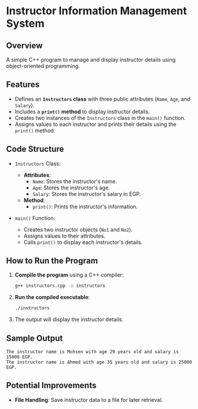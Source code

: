 # **Instructor Information Management System**  

## **Overview**  
A simple C++ program to manage and display instructor details using object-oriented programming.

## **Features**  
- Defines an **`Instructors` class** with three public attributes (`Name`, `Age`, and `Salary`).  
- Includes a **`print()` method** to display instructor details.  
- Creates two instances of the `Instructors` class in the `main()` function.  
- Assigns values to each instructor and prints their details using the `print()` method.  

## **Code Structure**  
- `Instructors` Class:  
  - **Attributes**:  
    - `Name`: Stores the instructor's name.  
    - `Age`: Stores the instructor's age.  
    - `Salary`: Stores the instructor's salary in EGP.  
  - **Method**:  
    - `print()`: Prints the instructor's information.  

- `main()` Function:  
  - Creates two instructor objects (`No1` and `No2`).  
  - Assigns values to their attributes.  
  - Calls `print()` to display each instructor's details.  

## **How to Run the Program**  
1. **Compile the program** using a C++ compiler:  
   ```sh
   g++ instructors.cpp -o instructors
   ```  
2. **Run the compiled executable**:  
   ```sh
   ./instructors
   ```  
3. The output will display the instructor details.  

## **Sample Output**  
```
The instructor name is Mohsen with age 29 years old and salary is 15000 EGP.
The instructor name is Ahmed with age 35 years old and salary is 25000 EGP.
```

## **Potential Improvements**
- **File Handling**: Save instructor data to a file for later retrieval.  
